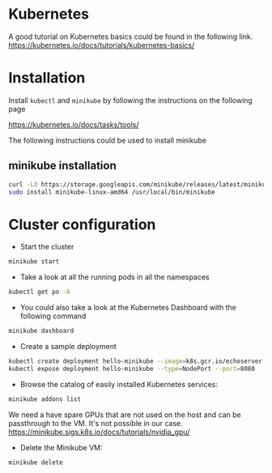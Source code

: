 # Kubernetes

A good tutorial on Kubernetes basics could be found in the following link.
https://kubernetes.io/docs/tutorials/kubernetes-basics/

# Installation

Install `kubectl` and `minikube` by following the instructions on the following page

https://kubernetes.io/docs/tasks/tools/

The following instructions could be used to install minikube

## minikube installation

```bash
curl -LO https://storage.googleapis.com/minikube/releases/latest/minikube-linux-amd64
sudo install minikube-linux-amd64 /usr/local/bin/minikube
```

# Cluster configuration

- Start the cluster
```bash
minikube start
```

- Take a look at all the running pods in all the namespaces
```bash
kubectl get po -A
```

- You could also take a look at the Kubernetes Dashboard with the following command
```bash
minikube dashboard
```

- Create a sample deployment
```bash
kubectl create deployment hello-minikube --image=k8s.gcr.io/echoserver:1.4
kubectl expose deployment hello-minikube --type=NodePort --port=8080
```

- Browse the catalog of easily installed Kubernetes services:
```bash
minikube addons list
```

We need a have spare GPUs that are not used on the host and can be passthrough to the VM. It's not possible in our case.
https://minikube.sigs.k8s.io/docs/tutorials/nvidia_gpu/

- Delete the Minikube VM:
```bash
minikube delete
```